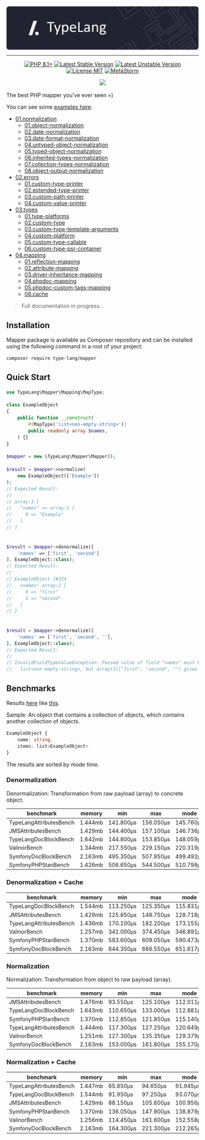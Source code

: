 <a href="https://github.com/php-type-language" target="_blank">
    <img align="center" src="https://github.com/php-type-language/.github/blob/master/assets/dark.png?raw=true">
</a>

---

<p align="center">
    <a href="https://packagist.org/packages/type-lang/mapper"><img src="https://poser.pugx.org/type-lang/mapper/require/php?style=for-the-badge" alt="PHP 8.1+"></a>
    <a href="https://packagist.org/packages/type-lang/mapper"><img src="https://poser.pugx.org/type-lang/mapper/version?style=for-the-badge" alt="Latest Stable Version"></a>
    <a href="https://packagist.org/packages/type-lang/mapper"><img src="https://poser.pugx.org/type-lang/mapper/v/unstable?style=for-the-badge" alt="Latest Unstable Version"></a>
    <a href="https://raw.githubusercontent.com/php-type-language/mapper/blob/master/LICENSE"><img src="https://poser.pugx.org/type-lang/mapper/license?style=for-the-badge" alt="License MIT"></a>
    <a href="https://github.com/xepozz/meta-storm-idea-plugin"><img src="https://img.shields.io/static/v1?&label=Powered+by&message=Meta+Storm+Plugin&logo=phpstorm&color=db5860&style=for-the-badge" alt="MetaStorm"></a>
</p>
<p align="center">
    <a href="https://github.com/php-type-language/mapper/actions"><img src="https://github.com/php-type-language/mapper/workflows/tests/badge.svg"></a>
</p>

The best PHP mapper you've ever seen =)

You can see some [examples here](/example):

- [01.normalization](/example/01.normalization)
    - [01.object-normalization](/example/01.normalization/01.object-normalization.php)
    - [02.date-normalization](/example/01.normalization/02.date-normalization.php)
    - [03.date-format-normalization](/example/01.normalization/03.date-format-normalization.php)
    - [04.untyped-object-normalization](/example/01.normalization/04.untyped-object-normalization.php)
    - [05.typed-object-normalization](/example/01.normalization/05.typed-object-normalization.php)
    - [06.inherited-types-normalization](/example/01.normalization/06.inherited-types-normalization.php)
    - [07.collection-types-normalization](/example/01.normalization/07.collection-types-normalization.php)
    - [08.object-output-normalization](/example/01.normalization/08.object-output-normalization.php)
- [02.errors](/example/02.errors)
    - [01.custom-type-printer](/example/02.errors/01.custom-type-printer.php)
    - [02.extended-type-printer](/example/02.errors/02.extended-type-printer.php)
    - [03.custom-path-printer](/example/02.errors/03.custom-value-printer.php)
    - [04.custom-value-printer](/example/02.errors/04.custom-path-printer.php)
- [03.types](/example/03.types)
    - [01.type-platforms](/example/03.types/01.type-platforms.php)
    - [02.custom-type](/example/03.types/02.custom-type.php)
    - [03.custom-type-template-arguments](/example/03.types/03.custom-type-template-arguments.php)
    - [04.custom-platform](/example/03.types/04.custom-platform.php)
    - [05.custom-type-callable](/example/03.types/05.custom-type-callable.php)
    - [06.custom-type-psr-container](/example/03.types/06.custom-type-psr-container.php)
- [04.mapping](/example/04.mapping)
    - [01.reflection-mapping](/example/04.mapping/01.reflection-mapping.php)
    - [02.attribute-mapping](/example/04.mapping/02.attribute-mapping.php)
    - [03.driver-inheritance-mapping](/example/04.mapping/03.driver-inheritance-mapping.php)
    - [04.phpdoc-mapping](/example/04.mapping/04.phpdoc-mapping.php)
    - [05.phpdoc-custom-tags-mapping](/example/04.mapping/05.phpdoc-custom-tags-mapping.php)
    - [06.cache](/example/04.mapping/06.cache.php)

> Full documentation in progress...

## Installation

Mapper package is available as Composer repository and can be installed
using the following command in a root of your project:

```sh
composer require type-lang/mapper
```

## Quick Start

```php
use TypeLang\Mapper\Mapping\MapType;

class ExampleObject
{
    public function __construct(
        #[MapType('list<non-empty-string>')]
        public readonly array $names,
    ) {}
}

$mapper = new \TypeLang\Mapper\Mapper();

$result = $mapper->normalize(
    new ExampleObject(['Example'])
);
// Expected Result:
//
// array:1 [
//   "names" => array:1 [
//     0 => "Example"
//   ]
// ]


$result = $mapper->denormalize([
    'names' => ['first', 'second']
], ExampleObject::class);
// Expected Result:
//
// ExampleObject {#324
//   +names: array:2 [
//     0 => "first"
//     1 => "second"
//   ]
// }


$result = $mapper->denormalize([
    'names' => ['first', 'second', ''],
], ExampleObject::class);
// Expected Result:
//
// InvalidFieldTypeValueException: Passed value of field "names" must be of type
//   list<non-empty-string>, but array(3)["first", "second", ""] given at $.names[2]
```

## Benchmarks

Results [here](https://github.com/php-type-language/mapper/actions/workflows/bench.yml)
like [this](https://github.com/php-type-language/mapper/actions/runs/11924690471/job/33235475673#step:6:10).

Sample: An object that contains a collection of objects, which contains
another collection of objects.

```typescript
ExampleObject {
    name: string,
    items: list<ExampleObject>
}
```

The results are sorted by mode time.

### Denormalization

Denormalization: Transformation from raw payload (array) to concrete object.

| benchmark               | memory  | min       | max       | mode      | rstdev |
|-------------------------|---------|-----------|-----------|-----------|--------|
| TypeLangAttributesBench | 1.444mb | 141.800μs | 156.050μs | 145.760μs | ±2.13% |
| JMSAttributesBench      | 1.429mb | 144.400μs | 157.100μs | 146.736μs | ±2.12% |
| TypeLangDocBlockBench   | 1.642mb | 144.800μs | 153.850μs | 148.059μs | ±1.29% |
| ValinorBench            | 1.344mb | 217.550μs | 229.150μs | 220.319μs | ±1.41% |
| SymfonyDocBlockBench    | 2.163mb | 495.350μs | 507.950μs | 499.492μs | ±0.72% |
| SymfonyPHPStanBench     | 1.426mb | 506.650μs | 544.500μs | 510.798μs | ±1.53% |

### Denormalization + Cache

| benchmark               | memory  | min       | max       | mode      | rstdev |
|-------------------------|---------|-----------|-----------|-----------|--------|
| TypeLangDocBlockBench   | 1.544mb | 113.250μs | 125.350μs | 115.831μs | ±2.64% |
| JMSAttributesBench      | 1.429mb | 125.850μs | 148.750μs | 128.718μs | ±3.68% |
| TypeLangAttributesBench | 1.436mb | 170.100μs | 182.200μs | 173.155μs | ±1.70% |
| ValinorBench            | 1.257mb | 341.000μs | 374.450μs | 346.891μs | ±1.94% |
| SymfonyPHPStanBench     | 1.370mb | 583.600μs | 609.050μs | 590.473μs | ±0.88% |
| SymfonyDocBlockBench    | 2.163mb | 644.350μs | 686.550μs | 651.617μs | ±1.32% |

### Normalization

Normalization: Transformation from object to raw payload (array).

| benchmark               | memory  | min       | max       | mode      | rstdev |
|-------------------------|---------|-----------|-----------|-----------|--------|
| JMSAttributesBench      | 1.476mb | 93.550μs  | 125.100μs | 112.011μs | ±9.21% |
| TypeLangDocBlockBench   | 1.643mb | 110.650μs | 133.000μs | 112.881μs | ±4.25% |
| SymfonyPHPStanBench     | 1.370mb | 112.850μs | 121.850μs | 115.140μs | ±1.89% |
| TypeLangAttributesBench | 1.444mb | 117.300μs | 127.250μs | 120.649μs | ±2.43% |
| ValinorBench            | 1.251mb | 127.300μs | 135.350μs | 129.379μs | ±1.72% |
| SymfonyDocBlockBench    | 2.163mb | 153.000μs | 161.800μs | 155.170μs | ±1.39% |

### Normalization + Cache

| benchmark               | memory  | min       | max       | mode      | rstdev |
|-------------------------|---------|-----------|-----------|-----------|--------|
| TypeLangAttributesBench | 1.447mb | 65.850μs  | 94.650μs  | 91.945μs  | ±6.51% |
| TypeLangDocBlockBench   | 1.544mb | 91.950μs  | 97.250μs  | 93.070μs  | ±1.49% |
| JMSAttributesBench      | 1.429mb | 88.150μs  | 105.600μs | 100.956μs | ±3.31% |
| SymfonyPHPStanBench     | 1.370mb | 136.050μs | 147.900μs | 138.879μs | ±1.96% |
| ValinorBench            | 1.256mb | 114.450μs | 161.600μs | 152.558μs | ±5.88% |
| SymfonyDocBlockBench    | 2.163mb | 164.300μs | 221.300μs | 212.265μs | ±5.18% |
